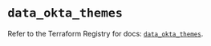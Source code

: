 # `data_okta_themes`

Refer to the Terraform Registry for docs: [`data_okta_themes`](https://registry.terraform.io/providers/okta/okta/4.8.1/docs/data-sources/themes).
